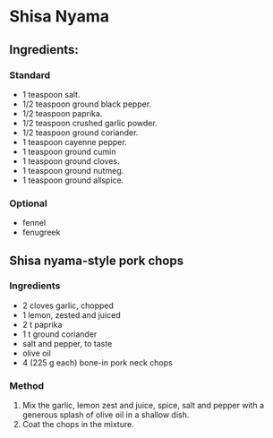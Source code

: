 # Shisa Nyama

## Ingredients:

### Standard
* 1 teaspoon salt.
* 1/2 teaspoon ground black pepper.
* 1/2 teaspoon paprika.
* 1/2 teaspoon crushed garlic powder.
* 1/2 teaspoon ground coriander.
* 1 teaspoon cayenne pepper.
* 1 teaspoon ground cumin
* 1 teaspoon ground cloves.
* 1 teaspoon ground nutmeg.
* 1 teaspoon ground allspice.


### Optional
* fennel
* fenugreek


## Shisa nyama-style pork chops

### Ingredients

* 2 cloves garlic, chopped
* 1 lemon, zested and juiced
* 2 t paprika
* 1 t ground coriander
* salt and pepper, to taste
* olive oil
* 4 (225 g each) bone-in pork neck chops


### Method

1. Mix the garlic, lemon zest and juice, spice, salt and pepper with a generous splash of olive oil in a shallow dish.
2. Coat the chops in the mixture.

